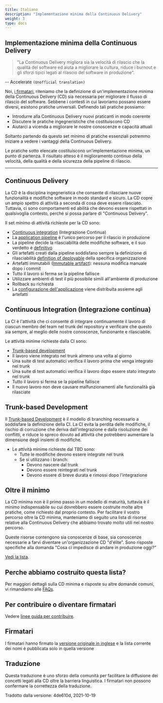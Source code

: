 ```yaml
---
title: Italiano
description: "Implementazione minima della Continuous Delivery"
weight: 3
type: docs
---
```


## Implementazione minima della Continuous Delivery

> "La Continuous Delivery migliora sia la velocità di rilascio che la qualità del software ed aiuta a migliorare la cultura, riduce i burnout e gli sforzi tipici legati al rilascio del software in produzione".

-- Accelerate `(Unofficial translation)`

Noi, [i firmatari](/minimumcd/#signatories), riteniamo che la definizione di un'implementazione minima della Continuous Delivery (CD) sia necessaria per migliorare il flusso di rilascio del software. Sebbene i contesti in cui lavoriamo possano essere diversi, esistono pratiche universali. Definendo tali pratiche possiamo:

- Introdurre alla Continuous Delivery nuovi praticanti in modo coerente
- Discutere le pratiche ingegneristiche che costituiscono CD
- Aiutarci a vicenda a migliorare le nostre conoscenze e capacità attuali

Soltanto partendo da questo set minimo di pratiche essenziali potremmo iniziare a vedere i vantaggi della Continuous Delivery.

Le pratiche sotto elencate costituiscono un'implementazione minima, un punto di partenza. Il risultato atteso è il miglioramento continuo della velocità, della qualità e della sicurezza della pipeline di rilascio.

---

## Continuous Delivery

La CD è la disciplina ingegneristica che consente di rilasciare nuove funzionalità e modifiche software in modo standard e sicuro. La CD copre un ampio spettro di attività a seconda di cosa deve essere rilasciato. Tuttavia, ci sono comportamenti ed abilità che devono essere rispettati in qualsivoglia contesto, perché si possa parlare di "Continuous Delivery".

Il set minimo di attività richieste per la CD sono:

- [Continuous integration](#continuous-integration-integrazione-continua) (Integrazione Continua)
- La [application pipeline](https://www.informit.com/articles/article.aspx?p=1621865&seqNum=2#:~:text=%EE%94%80Buy-,What%20Is%20a%20Deployment%20Pipeline%3F,-At%20an%20abstract) è l'unico percorso per il rilascio in produzione
- La pipeline decide la rilasciabilità delle modifiche software, e il suo verdetto è [definitivo](./faq/#perch%C3%A9-la-pipeline-dovrebbe-dettare-legge-per-il-rilascio)
- Gli artefatti creati dalla pipeline soddisfano sempre la definizione di rilasciabilità [definition of deployable](https://www.youtube.com/watch?v=bHKHdp4H-8w) della specifica organizzazione
- Artefatti immutabili ([Immutable artifact](./faq/#cosa-significa-artefatti-immutabili)): nessuna modifica manuale dopo i commit
- Tutto il lavoro si ferma se la pipeline fallisce
- Utilizzare ambienti di test il più possibile simili all'ambiente di produzione
- Rollback su richiesta
- La [configurazione dell'applicazione](./faq/#cosa-significa-artefatti-immutabili) viene distribuita assieme agli artefatti
  
## Continuous Integration (Integrazione continua)

La CI è l'attività che ci consente di integrare continuamente il lavoro di ciascun membro del team nel trunk del repository e verificare che questo sia sempre, al meglio delle nostre conoscenze, funzionante e rilasciabile.

Le attività minime richieste dalla CI sono:

- [Trunk-based development](/minimumcd/tbd/)
- Il lavoro viene integrato nel trunk almeno una volta al giorno
- Una suite di test automatici verifica il lavoro prima che venga integrato nel trunk
- Una suite di test automatici verifica il lavoro dopo essere stato integrato nel trunk
- Tutto il lavoro si ferma se la pipeline fallisce
- Il nuovo lavoro non deve causare malfunzionamenti alle funzionalità già rilasciate

## Trunk-based Development

Il [Trunk-based Development](/minimumcd/tbd/) è il modello di branching necessario a soddisfare la definizione della CI. La CI evita la perdita delle modifiche, il rischio di corruzione che deriva dall'integrazione e dalla risoluzione dei conflitti, e riduce lo spreco dovuto ad attività che potrebbero aumentare la dimensione degli insiemi di modifiche.

- Le attività minime richieste dal TBD sono:
  - Tutte le modifiche devono essere integrate nel trunk
  - Se si utilizzano i branch:
    - Devono nascere dal trunk
    - Devono essere reintegrati nel trunk
    - Devono essere di breve durata e rimossi dopo l'integrazione

## Oltre il minimo

La CD minima non è il primo passo in un modello di maturità, tuttavia è il minimo indispensabile su cui dovrebbero essere costruite molte altre pratiche, come richiesto dal proprio contesto. Per facilitare il vostro percorso oltre la CD minima, manteniamo di seguito una lista di risorse relative alla Continuous Delivery che abbiamo trovato molto utili nel nostro percorso.

Queste risorse contengono sia conoscenze di base, sia conoscenze necessarie a farvi diventare un'organizzazione CD "d'élite".
Sono risposte specifiche alla domanda "Cosa ci impedisce di andare in produzione oggi?"

[Vedi la lista](/references/).

## Perche abbiamo costruito questa lista?

Per maggiori dettagli sulla CD minima e risposte su altre domande comuni, vi rimandiamo alle [FAQs](./faq/).

## Per contribuire o diventare firmatari

Vedere [linee guida per contribuire](https://github.com/Minimum-CD/cd-manifesto/blob/master/CONTRIBUTING.md).

## Firmatari

I firmatari hanno firmato la [versione originale in inglese](/minimumcd/#signatories) e la lista corrente dei nomi è pubblicata solo in quella versione

## Traduzione

Questa traduzione è uno sforzo della comunità per facilitare la diffusione dei concetti legati alla CD oltre la barriera linguistica. I firmatari non possono confermare la correttezza della traduzione.

Tradotto dalla versione: 4de610d, 2021-10-19
